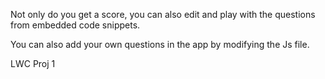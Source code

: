 Not only do you get a score, you can also edit and play with the questions from embedded code snippets.

You can also add your own questions in the app by modifying the Js file.

LWC Proj 1
